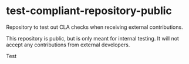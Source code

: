 # test-compliant-repository-public
Repository to test out CLA checks when receiving external contributions.

This repository is public, but is only meant for internal testing. It will not accept any contributions from external developers.

Test
